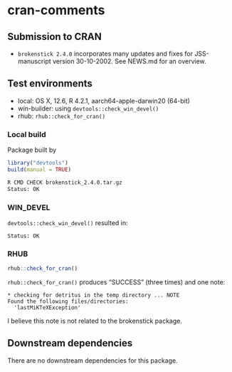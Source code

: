 cran-comments
================

## Submission to CRAN

-   `brokenstick 2.4.0` incorporates many updates and fixes for
    JSS-manuscript version 30-10-2002. See NEWS.md for an overview.

## Test environments

-   local: OS X, 12.6, R 4.2.1, aarch64-apple-darwin20 (64-bit)
-   win-builder: using `devtools::check_win_devel()`
-   rhub: `rhub::check_for_cran()`

### Local build

Package built by

``` r
library("devtools")
build(manual = TRUE)
```

``` bash
R CMD CHECK brokenstick_2.4.0.tar.gz
Status: OK
```

### WIN_DEVEL

`devtools::check_win_devel()` resulted in:

    Status: OK

### RHUB

``` r
rhub::check_for_cran()
```

`rhub::check_for_cran()` produces “SUCCESS” (three times) and one note:

    * checking for detritus in the temp directory ... NOTE
    Found the following files/directories:
      'lastMiKTeXException'

I believe this note is not related to the brokenstick package.

## Downstream dependencies

There are no downstream dependencies for this package.
